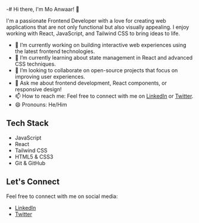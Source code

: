 -# Hi there, I'm Mo Anwaar! 👋

I'm a passionate Frontend Developer with a love for creating web applications that are not only functional but also visually appealing. I enjoy working with React, JavaScript, and Tailwind CSS to bring ideas to life.

- 🔭 I’m currently working on building interactive web experiences using the latest frontend technologies.
- 🌱 I’m currently learning about state management in React and advanced CSS techniques.
- 👯 I’m looking to collaborate on open-source projects that focus on improving user experiences.
- 💬 Ask me about frontend development, React components, or responsive design!
- 📫 How to reach me: Feel free to connect with me on [LinkedIn](https://www.linkedin.com/in/mo-anwaar-900a1a288/) or [Twitter](https://twitter.com/Mo_Anwaar7).
- 😄 Pronouns: He/Him

## Tech Stack

- JavaScript
- React
- Tailwind CSS
- HTML5 & CSS3
- Git & GitHub

## Let's Connect

Feel free to connect with me on social media:

- [LinkedIn](https://www.linkedin.com/in/mo-anwaar-900a1a288/)
- [Twitter](https://twitter.com/Mo_Anwaar7)


<!---
MoAnwaarCodes/MoAnwaarCodes is a ✨ special ✨ repository because its `README.md` (this file) appears on your GitHub profile.
You can click the Preview link to take a look at your changes.
--->
